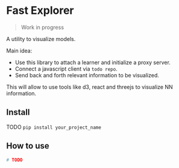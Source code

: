 # Fast Explorer
> Work in progress


A utility to visualize models.

Main idea:
* Use this library to attach a learner and initialize a proxy server.
* Connect a javascript client via `todo repo`.
* Send back and forth relevant information to be visualized.

This will allow to use tools like d3, react and threejs to visualize NN information.

## Install

TODO `pip install your_project_name`

## How to use

```python
# TODO
```
